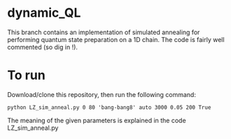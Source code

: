 # dynamic_QL

This branch contains an implementation of simulated annealing for performing quantum state preparation on a 1D chain. The code is fairly well commented (so dig in !).

# To run #

Download/clone this repository, then run the following command:

```
python LZ_sim_anneal.py 0 80 'bang-bang8' auto 3000 0.05 200 True
```
The meaning of the given parameters is explained in the code LZ_sim_anneal.py

